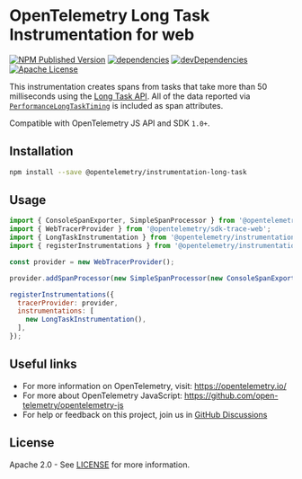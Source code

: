 # OpenTelemetry Long Task Instrumentation for web

[![NPM Published Version][npm-img]][npm-url]
[![dependencies][dependencies-image]][dependencies-url]
[![devDependencies][devDependencies-image]][devDependencies-url]
[![Apache License][license-image]][license-image]

This instrumentation creates spans from tasks that take more than 50 milliseconds using the [Long Task API][mdn-long-task].
All of the data reported via [`PerformanceLongTaskTiming`][mdn-performance-long-task-timing] is included as span attributes.

Compatible with OpenTelemetry JS API and SDK `1.0+`.

## Installation

```bash
npm install --save @opentelemetry/instrumentation-long-task
```

## Usage

```js
import { ConsoleSpanExporter, SimpleSpanProcessor } from '@opentelemetry/sdk-trace-base';
import { WebTracerProvider } from '@opentelemetry/sdk-trace-web';
import { LongTaskInstrumentation } from '@opentelemetry/instrumentation-long-task';
import { registerInstrumentations } from '@opentelemetry/instrumentation';

const provider = new WebTracerProvider();

provider.addSpanProcessor(new SimpleSpanProcessor(new ConsoleSpanExporter()));

registerInstrumentations({
  tracerProvider: provider,
  instrumentations: [
    new LongTaskInstrumentation(),
  ],
});
```

## Useful links

- For more information on OpenTelemetry, visit: <https://opentelemetry.io/>
- For more about OpenTelemetry JavaScript: <https://github.com/open-telemetry/opentelemetry-js>
- For help or feedback on this project, join us in [GitHub Discussions][discussions-url]

## License

Apache 2.0 - See [LICENSE][license-url] for more information.

[discussions-url]: https://github.com/open-telemetry/opentelemetry-js/discussions
[license-url]: https://github.com/open-telemetry/opentelemetry-js/blob/main/LICENSE
[license-image]: https://img.shields.io/badge/license-Apache_2.0-green.svg?style=flat
[dependencies-image]: https://status.david-dm.org/gh/open-telemetry/opentelemetry-js-contrib.svg?path=plugins%2Fweb%2Fopentelemetry-instrumentation-long-task
[dependencies-url]: https://david-dm.org/open-telemetry/opentelemetry-js-contrib?path=plugins%2Fweb%2Fopentelemetry-instrumentation-long-task
[devDependencies-image]: https://status.david-dm.org/gh/open-telemetry/opentelemetry-js-contrib.svg?path=plugins%2Fweb%2Fopentelemetry-instrumentation-long-task&type=dev
[devDependencies-url]: https://david-dm.org/open-telemetry/opentelemetry-js-contrib?path=plugins%2Fweb%2Fopentelemetry-instrumentation-long-task&type=dev
[npm-url]: https://www.npmjs.com/package/@opentelemetry/instrumentation-long-task
[npm-img]: https://badge.fury.io/js/%40opentelemetry%2Finstrumentation-long-task.svg
[mdn-long-task]: https://developer.mozilla.org/en-US/docs/Web/API/Long_Tasks_API
[mdn-performance-long-task-timing]: https://developer.mozilla.org/en-US/docs/Web/API/PerformanceLongTaskTiming
